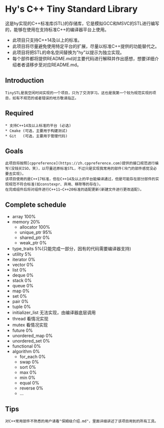 # Hy's C++ Tiny Standard Library

这是hy实现的C++标准库(STL)的存储库，它是模拟GCC和MSVC的STL进行编写的，能够在使用在支持标准C++的编译器平台上使用。

* 此项目只支持C++14及以上的标准。
* 此项目将尽量避免使用特定平台的扩展，尽量以标准C++提供的功能替代之。
* 此项目将把STL的命名空间替换为"hy"以提示为独立实现。
* 每个部件都将提供README.md对主要代码进行解释并作出感想，想要详细介绍者者请移步至对应README.md。

## Introduction
    TinySTL是我空闲时间实现的一个项目，只为了交流学习。这也是我第一个较为规范实现的项目，如有不规范的或者错误的地方敬请指正。


## Required
    * 支持C++14及以上标准的平台 (必选)
    * Cmake (可选，主要用于构建测试)
    * Git   (可选，主要用于管理代码)

## Goals
    此项目将按照[cppreference](https://zh.cppreference.com)提供的接口规范进行编写(没钱买ISO，笑)，以尽量还原标准STL，不过只是实现我常用的部件(冷门的部件感觉没必要去实现)。
    该项目使用的是C++17标准，但在C++14及以上的平台能编译通过，但是可能存在部分部件的实现规范不符合标准(如constexpr、弃用、移除等的存在)。
    在完成组件后将对组件进行C++11~C++20标准的适配更新(新建文件进行更改适配)。

## Complete schedule

* array             100%
* memory 20%
    * allocator     100%
    * unique_ptr    95%
    * shared_ptr    0%
    * weak_ptr      0%
* type_traits       5%(只能完成一部分，因有的代码需要编译器支持)
* utility           5%
* iterator          0%
* vector            0%
* list              0%
* deque             0%
* stack             0%
* queue             0%
* map               0%
* set               0%
* pair              0%
* tuple             0%
* initializer_list  无法实现，由编译器底层调用
* thread            看情况实现
* mutex             看情况实现
* future            0%
* unordered_map     0%
* unordered_set     0%
* functional        0%
* algorithm         0%
    * for_each      0%
    * swap          0%
    * sort          0%
    * max           0%
    * min           0%
    * equal         0%
    * reverse       0%
    * ...

## Tips
    对C++常用部件不熟悉的用户请看"保姆级介绍.md"，里面详细讲述了该项目用到的所有工具。
